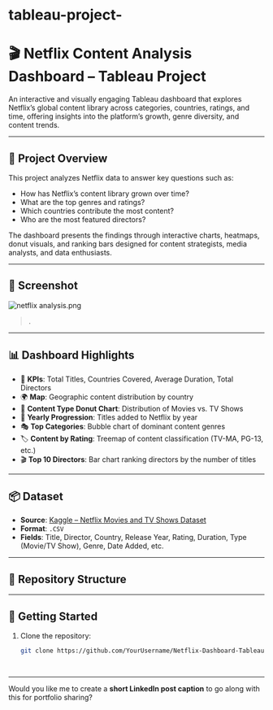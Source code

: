 # tableau-project-

# 🎬 Netflix Content Analysis Dashboard – Tableau Project

An interactive and visually engaging Tableau dashboard that explores Netflix’s global content library across categories, countries, ratings, and time, offering insights into the platform’s growth, genre diversity, and content trends.

---

## 📁 Project Overview

This project analyzes Netflix data to answer key questions such as:
- How has Netflix’s content library grown over time?
- What are the top genres and ratings?
- Which countries contribute the most content?
- Who are the most featured directors?

The dashboard presents the findings through interactive charts, heatmaps, donut visuals, and ranking bars designed for content strategists, media analysts, and data enthusiasts.

---

## 📸 Screenshot

![netflix analysis.png](https://github.com/YourUsername/YourRepoName/blob/main/Screenshots/netflix%20analysis.png)

>.

---

## 📊 Dashboard Highlights

- 🔢 **KPIs**: Total Titles, Countries Covered, Average Duration, Total Directors
- 🌍 **Map**: Geographic content distribution by country
- 🍿 **Content Type Donut Chart**: Distribution of Movies vs. TV Shows
- 📆 **Yearly Progression**: Titles added to Netflix by year
- 🎭 **Top Categories**: Bubble chart of dominant content genres
- 🏷️ **Content by Rating**: Treemap of content classification (TV-MA, PG-13, etc.)
- 🎬 **Top 10 Directors**: Bar chart ranking directors by the number of titles

---

## 📦 Dataset

- **Source**: [Kaggle – Netflix Movies and TV Shows Dataset](https://www.kaggle.com/datasets/shivamb/netflix-shows)
- **Format**: `.CSV`
- **Fields**: Title, Director, Country, Release Year, Rating, Duration, Type (Movie/TV Show), Genre, Date Added, etc.

---

## 📂 Repository Structure

---

## 🚀 Getting Started

1. Clone the repository:
   ```bash
   git clone https://github.com/YourUsername/Netflix-Dashboard-Tableau.git

 
---

Would you like me to create a **short LinkedIn post caption** to go along with this for portfolio sharing?

